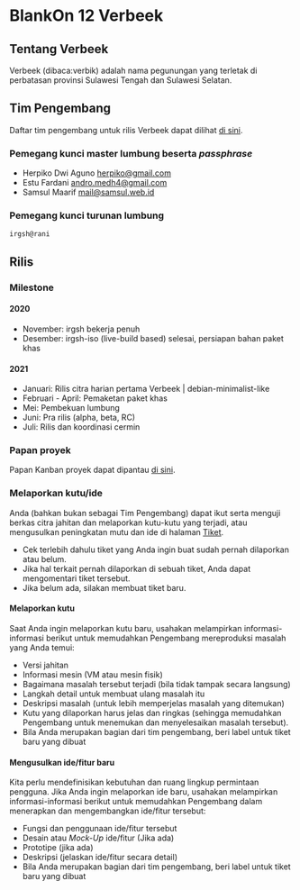 # BlankOn 12 Verbeek

## Tentang Verbeek

Verbeek (dibaca:verbik) adalah nama pegunungan yang terletak di perbatasan provinsi Sulawesi Tengah dan Sulawesi Selatan.

## Tim Pengembang

Daftar tim pengembang untuk rilis Verbeek dapat dilihat [di sini](TEAM.md).

### Pemegang kunci master lumbung beserta *passphrase*

- Herpiko Dwi Aguno <herpiko@gmail.com>
- Estu Fardani <andro.medh4@gmail.com>
- Samsul Maarif <mail@samsul.web.id>

### Pemegang kunci turunan lumbung

`irgsh@rani`

## Rilis

### Milestone

#### 2020

- November: irgsh bekerja penuh
- Desember: irgsh-iso (live-build based) selesai, persiapan bahan paket khas

#### 2021

- Januari: Rilis citra harian pertama Verbeek | debian-minimalist-like
- Februari - April: Pemaketan paket khas
- Mei: Pembekuan lumbung
- Juni: Pra rilis (alpha, beta, RC)
- Juli: Rilis dan koordinasi cermin


### Papan proyek

Papan Kanban proyek dapat dipantau [di sini](https://github.com/BlankOn/Verbeek/projects/1).

### Melaporkan kutu/ide

Anda (bahkan bukan sebagai Tim Pengembang) dapat ikut serta menguji berkas citra jahitan dan melaporkan kutu-kutu yang terjadi, atau mengusulkan peningkatan mutu dan ide di halaman [Tiket](https://github.com/BlankOn/Verbeek/issues).

- Cek terlebih dahulu tiket yang Anda ingin buat sudah pernah dilaporkan atau belum.
- Jika hal terkait pernah dilaporkan di sebuah tiket, Anda dapat mengomentari tiket tersebut.
- Jika belum ada, silakan membuat tiket baru.

#### Melaporkan kutu
Saat Anda ingin melaporkan kutu baru, usahakan melampirkan informasi-informasi berikut untuk memudahkan Pengembang mereproduksi masalah yang Anda temui:
 - Versi jahitan
 - Informasi mesin (VM atau mesin fisik)
 - Bagaimana masalah tersebut terjadi (bila tidak tampak secara langsung)
 - Langkah detail untuk membuat ulang masalah itu
 - Deskripsi masalah (untuk lebih memperjelas masalah yang ditemukan)
 - Kutu yang dilaporkan harus jelas dan ringkas (sehingga memudahkan Pengembang untuk menemukan dan menyelesaikan masalah tersebut). 
 - Bila Anda merupakan bagian dari tim pengembang, beri label untuk tiket baru yang dibuat

#### Mengusulkan ide/fitur baru
Kita perlu mendefinisikan kebutuhan dan ruang lingkup permintaan pengguna. 
Jika Anda ingin melaporkan ide baru, usahakan melampirkan informasi-informasi berikut untuk memudahkan Pengembang dalam menerapkan dan mengembangkan ide/fitur tersebut:
 - Fungsi dan penggunaan ide/fitur tersebut 
 - Desain atau _Mock-Up_ ide/fitur (Jika ada)
 - Prototipe (jika ada)
 - Deskripsi (jelaskan ide/fitur secara detail)
 - Bila Anda merupakan bagian dari tim pengembang, beri label untuk tiket baru yang dibuat


